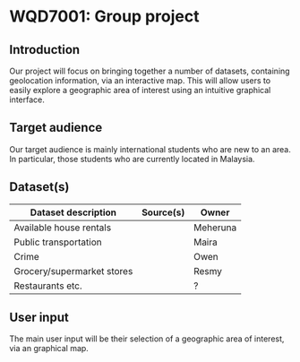 # WQD7001: Group project
## Introduction
Our project will focus on bringing together a number of datasets, containing geolocation information, via an interactive map. This will allow users to easily explore a geographic area of interest using an intuitive graphical interface.

## Target audience
Our target audience is mainly international students who are new to an area. In particular, those students who are currently located in Malaysia.

## Dataset(s)
| Dataset description        | Source(s) | Owner    |
|----------------------------|-----------|----------|
| Available house rentals    |           | Meheruna |
| Public transportation      |           | Maira    |
| Crime                      |           | Owen     |
| Grocery/supermarket stores |           | Resmy    |
| Restaurants etc.           |           | ?        |

## User input
The main user input will be their selection of a geographic area of interest, via an graphical map.

